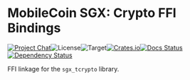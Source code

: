 # MobileCoin SGX: Crypto FFI Bindings

[![Project Chat][chat-image]][chat-link]<!--
-->![License][license-image]<!--
-->![Target][target-image]<!--
-->[![Crates.io][crate-image]][crate-link]<!--
-->[![Docs Status][docs-image]][docs-link]<!--
-->[![Dependency Status][deps-image]][deps-link]

FFI linkage for the `sgx_tcrypto` library.

[chat-image]: https://img.shields.io/discord/844353360348971068?style=flat-square
[chat-link]: https://mobilecoin.chat
[license-image]: https://img.shields.io/crates/l/mc-sgx-tcrypto-sys?style=flat-square
[target-image]: https://img.shields.io/badge/target-sgx-red?style=flat-square
[crate-image]: https://img.shields.io/crates/v/mc-sgx-tcrypto-sys.svg?style=flat-square
[crate-link]: https://crates.io/crates/mc-sgx-tcrypto-sys
[docs-image]: https://img.shields.io/docsrs/mc-sgx-tcrypto-sys?style=flat-square
[docs-link]: https://docs.rs/crate/mc-sgx-tcrypto-sys
[deps-image]: https://deps.rs/crate/mc-sgx-tcrypto-sys/0.10.0/status.svg?style=flat-square
[deps-link]: https://deps.rs/crate/mc-sgx-tcrypto-sys/0.10.0
